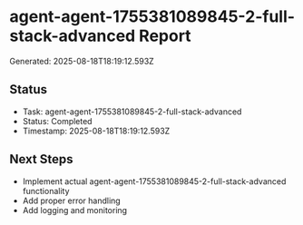# agent-agent-1755381089845-2-full-stack-advanced Report

Generated: 2025-08-18T18:19:12.593Z

## Status
- Task: agent-agent-1755381089845-2-full-stack-advanced
- Status: Completed
- Timestamp: 2025-08-18T18:19:12.593Z

## Next Steps
- Implement actual agent-agent-1755381089845-2-full-stack-advanced functionality
- Add proper error handling
- Add logging and monitoring
